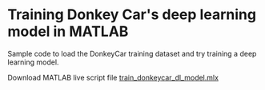 # Training Donkey Car's deep learning model in MATLAB

Sample code to load the DonkeyCar training dataset and try training a deep learning model.

Download MATLAB live script file
[train_donkeycar_dl_model.mlx](https://github.com/covao/Train_DonkeyCar_MATLAB/blob/main/train_donkeycar_dl_model.mlx)
